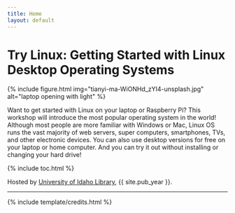 ```yaml
---
title: Home
layout: default
---
```


# Try Linux: Getting Started with Linux Desktop Operating Systems

{% include figure.html img="tianyi-ma-WiONHd_zYI4-unsplash.jpg" alt="laptop opening with light" %}

Want to get started with Linux on your laptop or Raspberry Pi? 
This workshop will introduce the most popular operating system in the world! 
Although most people are more familiar with Windows or Mac, Linux OS runs the vast majority of web servers, super computers, smartphones, TVs, and other electronic devices. 
You can also use desktop versions for free on your laptop or home computer. 
And you can try it out without installing or changing your hard drive!

{% include toc.html %}

Hosted by [University of Idaho Library](http://www.lib.uidaho.edu/), {{ site.pub_year }}.

------

{% include template/credits.html %}
